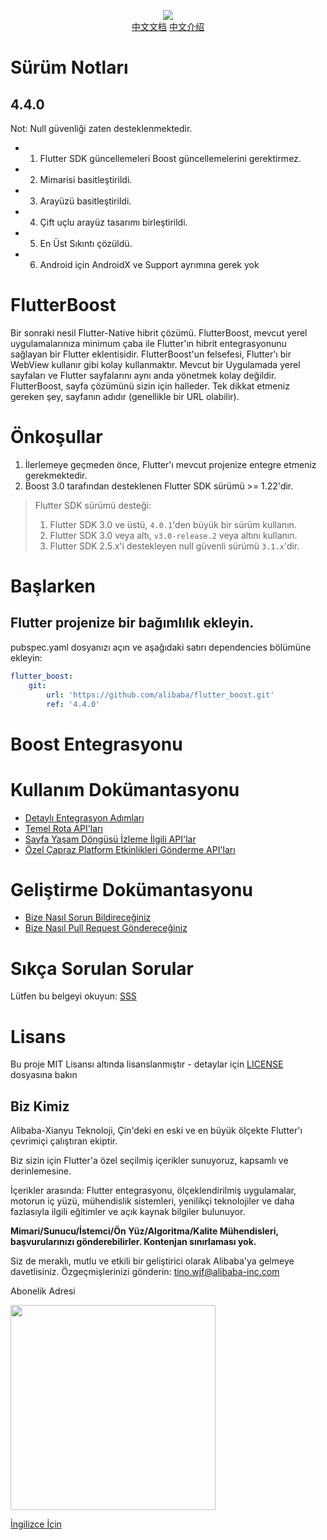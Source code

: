 
<p align="center">
  <img src="flutter_boost.png">
   <b></b><br>
  <a href="README_CN.md">中文文档</a>
  <a href="https://zhuanlan.zhihu.com/p/362662962">中文介绍</a>
</p>

# Sürüm Notları
## 4.4.0

Not: Null güvenliği zaten desteklenmektedir.

- 1. Flutter SDK güncellemeleri Boost güncellemelerini gerektirmez.
- 2. Mimarisi basitleştirildi.
- 3. Arayüzü basitleştirildi.
- 4. Çift uçlu arayüz tasarımı birleştirildi.
- 5. En Üst Sıkıntı çözüldü.
- 6. Android için AndroidX ve Support ayrımına gerek yok
# FlutterBoost
Bir sonraki nesil Flutter-Native hibrit çözümü. FlutterBoost, mevcut yerel uygulamalarınıza minimum çaba ile Flutter'ın hibrit entegrasyonunu sağlayan bir Flutter eklentisidir. FlutterBoost'un felsefesi, Flutter'ı bir WebView kullanır gibi kolay kullanmaktır. Mevcut bir Uygulamada yerel sayfaları ve Flutter sayfalarını aynı anda yönetmek kolay değildir. FlutterBoost, sayfa çözümünü sizin için halleder. Tek dikkat etmeniz gereken şey, sayfanın adıdır (genellikle bir URL olabilir).

# Önkoşullar

1. İlerlemeye geçmeden önce, Flutter'ı mevcut projenize entegre etmeniz gerekmektedir.
2. Boost 3.0 tarafından desteklenen Flutter SDK sürümü >= 1.22'dir.

> Flutter SDK sürümü desteği:
>1. Flutter SDK 3.0 ve üstü, `4.0.1`'den büyük bir sürüm kullanın.
>2. Flutter SDK 3.0 veya altı, `v3.0-release.2` veya altını kullanın.
>3. Flutter SDK 2.5.x'i destekleyen null güvenli sürümü `3.1.x`'dir.

# Başlarken

## Flutter projenize bir bağımlılık ekleyin.

pubspec.yaml dosyanızı açın ve aşağıdaki satırı dependencies bölümüne ekleyin:

```yaml
flutter_boost:
    git:
        url: 'https://github.com/alibaba/flutter_boost.git'
        ref: '4.4.0'
```

# Boost Entegrasyonu

# Kullanım Dokümantasyonu

- [Detaylı Entegrasyon Adımları](https://github.com/alibaba/flutter_boost/blob/master/docs/install.md)
- [Temel Rota API'ları](https://github.com/alibaba/flutter_boost/blob/master/docs/routeAPI.md)
- [Sayfa Yaşam Döngüsü İzleme İlgili API'lar](https://github.com/alibaba/flutter_boost/blob/master/docs/lifecycle.md)
- [Özel Çapraz Platform Etkinlikleri Gönderme API'ları](https://github.com/alibaba/flutter_boost/blob/master/docs/event.md)

# Geliştirme Dokümantasyonu
- [Bize Nasıl Sorun Bildireceğiniz](https://github.com/alibaba/flutter_boost/blob/master/docs/issue.md)
- [Bize Nasıl Pull Request Göndereceğiniz](https://github.com/alibaba/flutter_boost/blob/master/docs/pr.md)

# Sıkça Sorulan Sorular
Lütfen bu belgeyi okuyun:
<a href="Sıkça Sorulan Sorular.md">SSS</a>

# Lisans
Bu proje MIT Lisansı altında lisanslanmıştır - detaylar için [LICENSE](LICENSE) dosyasına bakın

## Biz Kimiz

Alibaba-Xianyu Teknoloji, Çin'deki en eski ve en büyük ölçekte Flutter'ı çevrimiçi çalıştıran ekiptir.

Biz sizin için Flutter'a özel seçilmiş içerikler sunuyoruz, kapsamlı ve derinlemesine.

İçerikler arasında: Flutter entegrasyonu, ölçeklendirilmiş uygulamalar, motorun iç yüzü, mühendislik sistemleri, yenilikçi teknolojiler ve daha fazlasıyla ilgili eğitimler ve açık kaynak bilgiler bulunuyor.

**Mimari/Sunucu/İstemci/Ön Yüz/Algoritma/Kalite Mühendisleri, başvurularınızı gönderebilirler. Kontenjan sınırlaması yok.**

Siz de meraklı, mutlu ve etkili bir geliştirici olarak Alibaba'ya gelmeye davetlisiniz. Özgeçmişlerinizi gönderin: tino.wjf@alibaba-inc.com

Abonelik Adresi

<img src="https://img.alicdn.com/tfs/TB17Ki5XubviK0jSZFNXXaApXXa-656-656.png" width="328px" height="328px">

[İngilizce İçin](https://twitter.com/xianyutech "İngilizce İçin")
```

